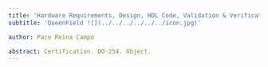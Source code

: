 ```yaml
---
title: 'Hardware Requirements, Design, HDL Code, Validation & Verification, and Archive Standards'
subtitle: 'QueenField ![](../../../../../../icon.jpg)'

author: Paco Reina Campo

abstract: Certification. DO-254. Object.
---
```

